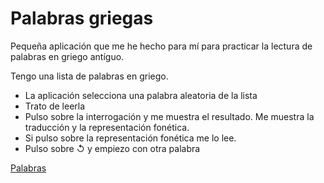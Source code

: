# Palabras griegas

Pequeña aplicación que me he hecho para mí para practicar la lectura de palabras en griego antíguo.

Tengo una lista de palabras en griego. 
* La aplicación selecciona una palabra aleatoria de la lista
* Trato de leerla
* Pulso sobre la interrogación y me muestra el resultado. Me muestra la traducción y la representación fonética.
* Si pulso sobre la representación fonética me lo lee.
* Pulso sobre ↺ y empiezo con otra palabra

<a href="https://gonzalo123.github.io/palabras/">Palabras</a>


